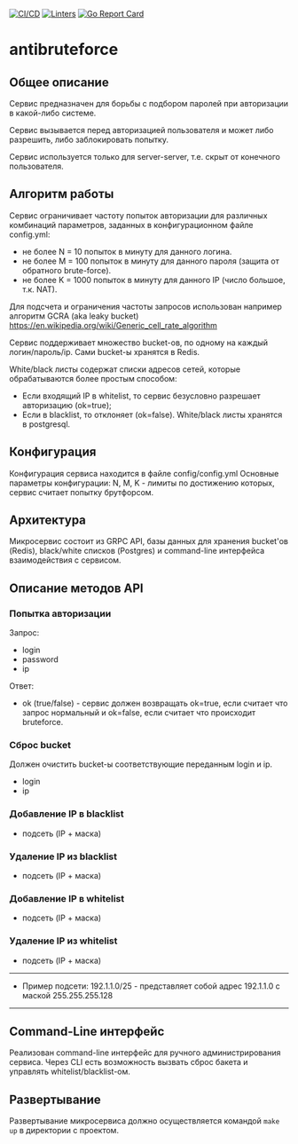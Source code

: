[![CI/CD](https://github.com/tabularasa31/antibruteforce/actions/workflows/main.yml/badge.svg)](https://github.com/tabularasa31/antibruteforce/actions/workflows/main.yml)   [![Linters](https://github.com/tabularasa31/antibruteforce/actions/workflows/golangci-lint.yml/badge.svg)](https://github.com/tabularasa31/antibruteforce/actions/workflows/golangci-lint.yml)    [![Go Report Card](https://goreportcard.com/badge/github.com/tabularasa31/antibruteforce)](https://goreportcard.com/report/github.com/tabularasa31/antibruteforce)


# antibruteforce

## Общее описание
Сервис предназначен для борьбы с подбором паролей при авторизации в какой-либо системе.

Сервис вызывается перед авторизацией пользователя и может либо разрешить, либо заблокировать попытку.

Cервис используется только для server-server, т.е. скрыт от конечного пользователя.

## Алгоритм работы
Сервис ограничивает частоту попыток авторизации для различных комбинаций параметров, заданных в конфигурационном файле config.yml:
* не более N = 10 попыток в минуту для данного логина.
* не более M = 100 попыток в минуту для данного пароля (защита от обратного brute-force).
* не более K = 1000 попыток в минуту для данного IP (число большое, т.к. NAT).

Для подсчета и ограничения частоты запросов использован например алгоритм GCRA (aka leaky bucket)
https://en.wikipedia.org/wiki/Generic_cell_rate_algorithm

Сервис поддерживает множество bucket-ов, по одному на каждый логин/пароль/ip.
Сами bucket-ы хранятся в Redis.

White/black листы содержат списки адресов сетей, которые обрабатываются более простым способом:
* Если входящий IP в whitelist, то сервис безусловно разрешает авторизацию (ok=true);
* Если в blacklist, то отклоняет (ok=false).
White/black листы хранятся в postgresql.

## Конфигурация
Конфигурация сервиса находится в файле config/config.yml
Основные параметры конфигурации: N, M, K - лимиты по достижению которых, сервис считает попытку брутфорсом.

## Архитектура
Микросервис состоит из GRPC API, базы данных для хранения bucket'ов (Redis), black/white списков (Postgres) 
и command-line интерфейса взаимодействия с сервисом.

## Описание методов API

### Попытка авторизации
Запрос:
* login
* password
* ip

Ответ:
* ok (true/false) - сервис должен возвращать ok=true, если считает что запрос нормальный 
и ok=false, если считает что происходит bruteforce.

### Сброс bucket
Должен очистить bucket-ы соответствующие переданным login и ip.
* login
* ip

### Добавление IP в blacklist
* подсеть (IP + маска)

### Удаление IP из blacklist
* подсеть (IP + маска)

### Добавление IP в whitelist
* подсеть (IP + маска)

### Удаление IP из whitelist
* подсеть (IP + маска)

---

- Пример подсети: 192.1.1.0/25 - представляет собой адрес 192.1.1.0 с маской 255.255.255.128

---

## Command-Line интерфейс
Реализован command-line интерфейс для ручного администрирования сервиса.
Через CLI есть возможность вызвать сброс бакета и управлять whitelist/blacklist-ом.

## Развертывание
Развертывание микросервиса должно осуществляется командой `make up`
в директории с проектом.



